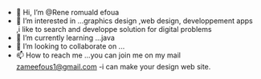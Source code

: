 - 👋 Hi, I’m @Rene romuald efoua
- 👀 I’m interested in ...graphics design ,web design, developpement apps ,i like to search and developpe solution for digital problems
- 🌱 I’m currently learning ...java 
- 💞️ I’m looking to collaborate on ...
- 📫 How to reach me ...you can join me on my mail zameefous1@gmail.com
-i can make your design web site.

<!---
Rene2001-atong/Rene2001-atong is a ✨ special ✨ repository because its `README.md` (this file) appears on your GitHub profile.
You can click the Preview link to take a look at your changes.
--->
